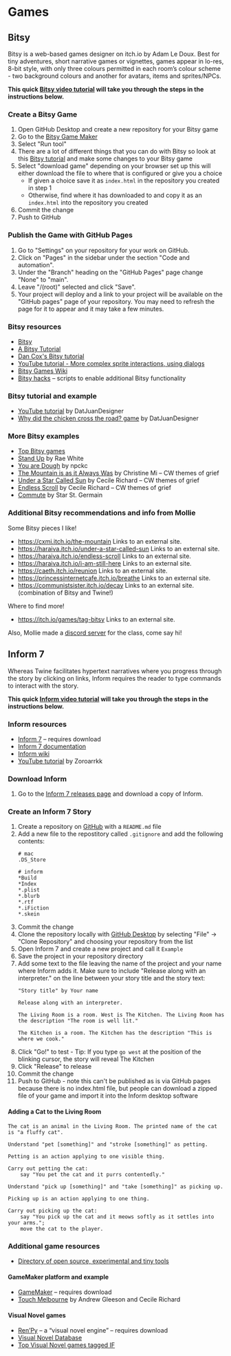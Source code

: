 # Games

## Bitsy

Bitsy is a web-based games designer on itch.io by Adam Le Doux. Best for tiny adventures, short narrative games or vignettes, games appear in lo-res, 8-bit style, with only three colours permitted in each room’s colour scheme - two background colours and another for avatars, items and sprites/NPCs. 

**This quick [Bitsy video tutorial](https://www.loom.com/share/e02adc5163c8433fa6a99305d3ffc010?sid=41bf6ce5-732b-4c10-ba5f-ab476249e843) will take you through the steps in the instructions below.**


### Create a Bitsy Game

1. Open GitHub Desktop and create a new repository for your Bitsy game
2. Go to the [Bitsy Game Maker](https://ledoux.itch.io/bitsy)
3. Select "Run tool"
4. There are a lot of different things that you can do with Bitsy so look at this [Bitsy tutorial](https://www.shimmerwitch.space/bitsyTutorial.html) and make some changes to your Bitsy game
5. Select "download game" depending on your browser set up this will either download the file to where that is configured or give you a choice
   - If given a choice save it as `index.html` in the repository you created in step 1
   - Otherwise, find where it has downloaded to and copy it as an `index.html` into the repository you created
6. Commit the change
7. Push to GitHub

### Publish the Game with GitHub Pages

1. Go to "Settings" on your repository for your work on GitHub.
2. Click on "Pages" in the sidebar under the section "Code and automation".
3. Under the "Branch" heading on the "GitHub Pages" page change "None" to "main".
4. Leave "/(root)" selected and click "Save".
5. Your project will deploy and a link to your project will be available on the "GitHub pages" page of your repository. You may need to refresh the page for it to appear and it may take a few minutes.

### Bitsy resources

- [Bitsy](https://ledoux.itch.io/bitsy)
- [A Bitsy Tutorial](https://www.shimmerwitch.space/bitsyTutorial)
- [Dan Cox's Bitsy tutorial](https://videlais.com/2018/04/06/bitsy-4-tutorial-videos/)
- [YouTube tutorial - More complex sprite interactions, using dialogs](https://www.youtube.com/watch?app=desktop&v=pbz1hWEJelc)
- [Bitsy Games Wiki](https://bitsy.fandom.com/wiki/Bitsy_Wiki)
- [Bitsy hacks]( https://github.com/seleb/bitsy-hacks) – scripts to enable additional Bitsy functionality

### Bitsy tutorial and example

- [YouTube tutorial](https://www.youtube.com/watch?v=SJtuDQuZvQY) by DatJuanDesigner
- [Why did the chicken cross the road? game](https://juegos.itch.io/why-did-the-chicken-cross-the-road) by DatJuanDesigner

### More Bitsy examples

- [Top Bitsy games](https://itch.io/games/tag-bitsy)  
- [Stand Up](https://backslashlit.com/issues/6/rae-white) by Rae White
- [You are Dough](https://npckc.itch.io/you-are-dough) by npckc
- [The Mountain is as it Always Was](https://cxmi.itch.io/the-mountain) by Christine Mi – CW themes of grief
- [Under a Star Called Sun](https://haraiva.itch.io/under-a-star-called-sun) by Cecile Richard – CW themes of grief
- [Endless Scroll](https://www.voiceworksmag.com.au/all/2019/12/18/endless-scrolls) by Cecile Richard – CW themes of grief
- [Commute](https://thisisstar.itch.io/commute) by Star St. Germain


### Additional Bitsy recommendations and info from Mollie

Some Bitsy pieces I like!
- https://cxmi.itch.io/the-mountain Links to an external site.
- https://haraiva.itch.io/under-a-star-called-sun Links to an external site. 
- https://haraiva.itch.io/endless-scroll Links to an external site.  
- https://haraiva.itch.io/i-am-still-here Links to an external site. 
- https://caeth.itch.io/reunion Links to an external site.
- https://princessinternetcafe.itch.io/breathe Links to an external site. 
- https://communistsister.itch.io/decay Links to an external site. (combination of Bitsy and Twine!)

Where to find more!
- https://itch.io/games/tag-bitsy Links to an external site. 

Also, Mollie made a [discord server](https://discord.gg/HEmnrkEBGZ) for the class, come say hi!

## Inform 7

Whereas Twine facilitates hypertext narratives where you progress through the story by clicking on links, Inform requires the reader to type commands to interact with the story.

**This quick [Inform video tutorial](https://www.loom.com/share/f51ed2514a8d404c9e4902d5e52f1fe6?sid=00e497ba-1f32-4ea1-a5c9-127198d29a86) will take you through the steps in the instructions below.**

### Inform resources

- [Inform 7](https://ganelson.github.io/inform-website/) – requires download
- [Inform 7 documentation](https://intfiction.org/t/inform-7-documentation-and-resources/3311)
- [Inform wiki](https://www.ifwiki.org/Inform_7)
- [YouTube tutorial](https://www.youtube.com/watch?v=bTdoFHTxQRI&list=PLIbbXV3eCGNq8pZ2BK58V4gPyYSji19HE) by Zoroarrkk


### Download Inform

1. Go to the [Inform 7 releases page](https://github.com/ganelson/inform/releases) and download a copy of Inform.

### Create an Inform 7 Story

1. Create a repository on [GitHub](https://github.com/) with a `README.md` file
2. Add a new file to the repostitory called `.gitignore` and add the following contents:
   ```
   # mac
   .DS_Store

   # inform
   *Build
   *Index
   *.plist
   *.blurb
   *.rtf
   *.iFiction
   *.skein
   ```
3. Commit the change
4. Clone the repository locally with [GitHub Desktop](https://desktop.github.com/) by selecting "File" -> "Clone Repository" and choosing your repository from the list
5. Open Inform 7 and create a new project and call it `Example`
6. Save the project in your repository directory
7. Add some text to the file leaving the name of the project and your name where Inform adds it. Make sure to include "Release along with an interpreter." on the line between your story title and the story text:
   ```
   "Story title" by Your name

   Release along with an interpreter.

   The Living Room is a room. West is The Kitchen. The Living Room has the description "The room is well lit."

   The Kitchen is a room. The Kitchen has the description "This is where we cook."
   ```
8. Click "Go!" to test - Tip: If you type `go west` at the position of the blinking cursor, the story will reveal The Kitchen
9. Click "Release" to release
10. Commit the change
11. Push to GitHub - note this can't be published as is via GitHub pages because there is no index.html file, but people can download a zipped file of your game and import it into the Inform desktop software

#### Adding a Cat to the Living Room

```
The cat is an animal in the Living Room. The printed name of the cat is "a fluffy cat".

Understand "pet [something]" and "stroke [something]" as petting.

Petting is an action applying to one visible thing.

Carry out petting the cat:
    say "You pet the cat and it purrs contentedly."

Understand "pick up [something]" and "take [something]" as picking up.

Picking up is an action applying to one thing.

Carry out picking up the cat:
    say "You pick up the cat and it meows softly as it settles into your arms.";
    move the cat to the player.
```

### Additional game resources

- [Directory of open source, experimental and tiny tools](https://tinytools.directory/) 

#### GameMaker platform and example
- [GameMaker](https://gamemaker.io/en) – requires download
- [Touch Melbourne](https://gleeson.itch.io/touchmelbourne) by Andrew Gleeson and Cecile Richard

#### Visual Novel games
- [Ren’Py](https://www.renpy.org/) – a “visual novel engine” – requires download
- [Visual Novel Database](https://vndb.org/v?q=&ch=&f=05N18fwRen_7Py-N18a5h741N18Ng01N18gwcomplete-&s=n2w) 
- [Top Visual Novel games tagged IF](https://itch.io/games/tag-interactive-fiction/tag-renpy)

